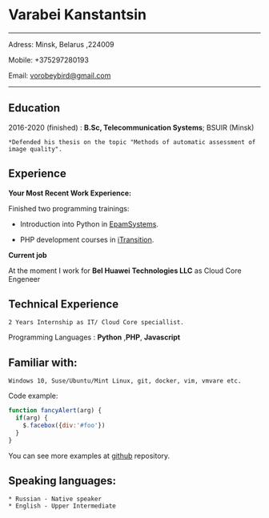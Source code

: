 Varabei Kanstantsin
===================

-------------------     ----------------------------
Adress: Minsk, Belarus ,224009

Mobile: +375297280193

Email: vorobeybird@gmail.com
-------------------     ----------------------------

Education
---------

2016-2020 (finished)
:   **B.Sc, Telecommunication Systems**; BSUIR (Minsk)

    *Defended his thesis on the topic "Methods of automatic assessment of image quality".


Experience
----------

**Your Most Recent Work Experience:**

Finished two programming trainings:

* Introduction into Python in [EpamSystems](https://careers.epam.by/).

* PHP development courses in  [iTransition](https://itransition.by/).

**Current job**

At the moment I work for **Bel Huawei Technologies LLC** as Cloud Core Engeneer

Technical Experience
--------------------
    2 Years Internship as IT/ Cloud Core speciallist.

Programming Languages
:   **Python** ,**PHP**, **Javascript**

Familiar with:
--------------
    Windows 10, Suse/Ubuntu/Mint Linux, git, docker, vim, vmvare etc.


Code example:
```javascript
function fancyAlert(arg) {
  if(arg) {
    $.facebox({div:'#foo'})
  }
}
```

You can see more examples at [github] repository.

Speaking languages:
---------------------
    * Russian - Native speaker
    * English - Upper Intermediate

[github]: https://github.com/vorobeyblo


